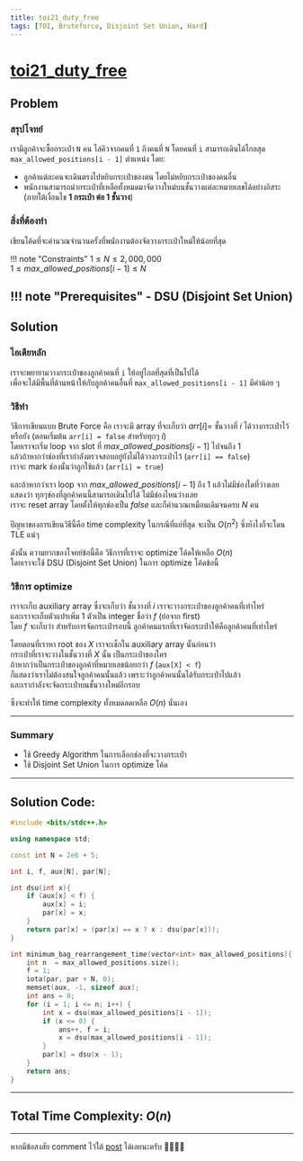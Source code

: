```yaml
---
title: toi21_duty_free
tags: [TOI, Bruteforce, Disjoint Set Union, Hard]
---
```

# [toi21_duty_free](https://api.otog.in.th/problem/doc/1090)

## Problem
### สรุปโจทย์
เรามีลูกค้าจะซื้อกระเป๋า `N` คน ไล่คิวจากคนที่ `1` ถึงคนที่ `N` โดยคนที่ `i` สามารถเดินได้ไกลสุด `max_allowed_positions[i - 1]` ตำแหน่ง โดย:

- ลูกค้าแต่ละคนจะเดินตรงไปหยิบกระเป๋าของตน โดยไม่หยิบกระเป๋าของคนอื่น
- พนักงานสามารถนำกระเป๋าที่เหลือทั้งหมดมาจัดวางใหม่บนชั้นวางแต่ละหมายเลขได้อย่างอิสระ (ภายใต้เงื่อนไข **1 กระเป๋า ต่อ 1 ชั้นวาง**)

### สิ่งที่ต้องทำ
เขียนโค้ดที่จะคำนวณจำนวนครั้งที่พนักงานต้องจัดวางกระเป๋าใหม่ให้น้อยที่สุด

!!! note "Constraints"
    $1 \leq N \leq 2,000,000$ <br>
    $1 \leq max\_allowed\_positions[i-1] \leq N$

!!! note "Prerequisites"
    - DSU (Disjoint Set Union)
---
## Solution
### ไอเดียหลัก
เราจะพยายามวางกระเป๋าของลูกค้าคนที่ `i` ให้อยู่ไกลที่สุดที่เป็นไปได้  
เพื่อจะได้มีพื้นที่ด้านหน้าให้กับลูกค้าคนอื่นที่ `max_allowed_positions[i - 1]` มีค่าน้อย ๆ

### วิธีทำ
วิธีการเขียนแบบ Brute Force คือ เราจะมี array ที่จะเก็บว่า $arr[i] =$ ชั้นวางที่ $i$ ได้วางกระเป๋าไว้หรือยัง (ตอนเริ่มต้น `arr[i] = false` สำหรับทุกๆ $i$)  
โดยเราจะเริ่ม loop จาก slot ที่ $max\_allowed\_positions[i - 1]$ ไปจนถึง $1$  
แล้วถ้าหากว่าช่องที่เรากำลังตรวจสอบอยู่ยังไม่ได้วางกระเป๋าไว้ (`arr[i] == false`)  
เราจะ mark ช่องนั้นว่าถูกใช้แล้ว (`arr[i] = true`)  

และถ้าหากว่าเรา loop จาก $max\_allowed\_positions[i - 1]$ ถึง $1$ แล้วไม่มีช่องใดที่ว่างเลย  
แสดงว่า ทุกๆช่องที่ลูกค้าคนนี้สามารถเดินไปได้ ไม่มีช่องไหนว่างเลย  
เราจะ reset array โดยตั้งให้ทุกช่องเป็น $false$ และก็คำนวณเหมือนเดิมจนครบ $N$ คน

ปัญหาของการเขียนวิธีนี้คือ time complexity ในกรณีที่แย่ที่สุด จะเป็น $O(n^2)$ ซึ่งยังไงก็จะโดน TLE แน่ๆ

ดังนั้น ความยากของโจทย์ข้อนี้คือ วิธีการที่เราจะ optimize โค้ดให้เหลือ $O(n)$  
โดยเราจะใช้ DSU (Disjoint Set Union) ในการ optimize โค้ดข้อนี้

### วิธีการ optimize

เราจะเก็บ auxiliary array ซึ่งจะเก็บว่า ชั้นวางที่ $i$ เราจะวางกระเป๋าของลูกค้าคนที่เท่าไหร่  
และเราจะเก็บตัวแปรเพิ่ม 1 ตัวเป็น integer ชื่อว่า $f$ (ย่อจาก first)  
โดย $f$ จะเก็บว่า สำหรับการจัดกระเป๋ารอบนี้ ลูกค้าคนแรกที่เราจัดกระเป๋าให้คือลูกค้าคนที่เท่าไหร่  

โดยตอนที่เราหา root ของ $X$ เราจะเช็กใน auxiliary array นั้นก่อนว่า  
กระเป๋าที่เราจะวางในชั้นวางที่ $X$ นั้น เป็นกระเป๋าของใคร  
ถ้าหากว่าเป็นกระเป๋าของลูกค้าที่หมายเลขน้อยกว่า $f$ (```aux[X] < f```)  
ก็แสดงว่าเราไม่ต้องสนใจลูกค้าคนนั้นแล้ว เพราะว่าลูกค้าคนนั้นได้รับกระเป๋าไปแล้ว  
และเรากำลังจะจัดกระเป๋าบนชั้นวางใหม่อีกรอบ  

ซึ่งจะทำให้ time complexity ทั้งหมดลดเหลือ $O(n)$ นั่นเอง  

---

### Summary
- ใช้ Greedy Algorithm ในการเลือกช่องที่จะวางกระเป๋า  
- ใช้ Disjoint Set Union ในการ optimize โค้ด  

---

## Solution Code:

```cpp title="toi21_duty_free.cpp"
#include <bits/stdc++.h>

using namespace std;

const int N = 2e6 + 5;

int i, f, aux[N], par[N];

int dsu(int x){
	if (aux[x] < f) {
		aux[x] = i;
		par[x] = x;
	}
	return par[x] = (par[x] == x ? x : dsu(par[x]));
}

int minimum_bag_rearrangement_time(vector<int> max_allowed_positions){
	int n  = max_allowed_positions.size(); 
	f = 1;
	iota(par, par + N, 0);
	memset(aux, -1, sizeof aux);
	int ans = 0;
	for (i = 1; i <= n; i++) {
		int x = dsu(max_allowed_positions[i - 1]);
		if (x <= 0) {
			ans++, f = i;
			x = dsu(max_allowed_positions[i - 1]);
		}
		par[x] = dsu(x - 1);
	}
	return ans;
}
```

---
## Total Time Complexity: $O(n)$
---
หากมีข้อสงสัย comment ไว้ใต้ [post](https://www.facebook.com/share/p/171iGYrhtd/) ได้เลยนะครับ 🙇‍♂️🙇‍♂️